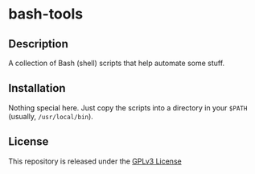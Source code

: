 # bash-tools

## Description

A collection of Bash (shell) scripts that help automate some stuff.

## Installation

Nothing special here. Just copy the scripts into a directory in your `$PATH`
(usually, `/usr/local/bin`).

## License

This repository is released under the [GPLv3 License](https://www.gnu.org/licenses/gpl-3.0.en.html)

